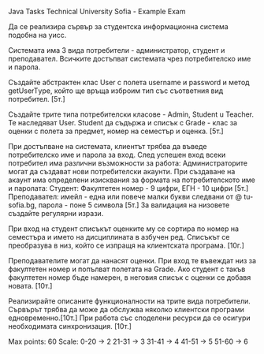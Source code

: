 
Java Tasks Technical University Sofia - Example Exam

Да се реализира сървър за студентска информационна система подобна на уисс.

Системата има 3 вида потребители - администратор, студент и преподавател. Всичките достъпват системата чрез потребителско име и парола.

Създайте абстрактен клас User с полета username и password и метод getUserTуре, който ще връща изброим тип със съответния вид потребител. [5т.]

Създайте трите типа потребителски класове - Admin, Student u Teacher. Те наследяват User. Student да съдържа и списък с Grade - клас за оценки с полета за предмет, номер на семестър и оценка. [5т.]

При достъпване на системата, клиентът трябва да въведе потребителско име и парола за вход. След успешен вход всеки потребител има различни възможности за работа: Администраторите могат да създават нови потребителски акаунти. При създаване на акаунт има определени изисквания за формата на потребителското име и паролата: Студент: Факултетен номер - 9 цифри, ЕГН - 10 цифри [5т.] Преподавател: имейл - една или повече малки букви следвани от @ tu-sofia.bg, парола - поне 5 символа [5т.] За валидация на низовете създайте регулярни изрази.

При вход на студент списъкът оценките му се сортира по номер на семестъра и името на дисциплината в азбучен ред. Списъкът се преобразува в низ, който се изпращя на клиентската програма. [10г.]

Преподавателите могат да нанасят оценки. При вход те въвеждат низ за факултетен номер и попълват полетата на Grade. Ако студент с такъв факултетен номер бъде намерен, в неговия списък с оценки се добавя новата. [10т.]

Реализирайте описаните функционалности на трите вида потребители. Сървърът трябва да може да обслужва няколко клиентски програми едновременно.[10т.] При работа със споделени ресурси да се осигури необходимата синхронизация. [10т.]


Max points: 60
Scale:
0-20 -> 2
21-31 -> 3
31-41 -> 4
41-51 -> 5
51-60 -> 6
